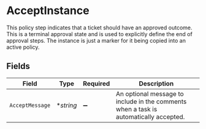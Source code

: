 # AcceptInstance

This policy step indicates that a ticket should have an approved outcome. This is a terminal approval state and is used to explicitly define the end of approval steps.
 The instance is just a marker for it being copied into an active policy.


## Fields

| Field                                                                                 | Type                                                                                  | Required                                                                              | Description                                                                           |
| ------------------------------------------------------------------------------------- | ------------------------------------------------------------------------------------- | ------------------------------------------------------------------------------------- | ------------------------------------------------------------------------------------- |
| `AcceptMessage`                                                                       | **string*                                                                             | :heavy_minus_sign:                                                                    | An optional message to include in the comments when a task is automatically accepted. |